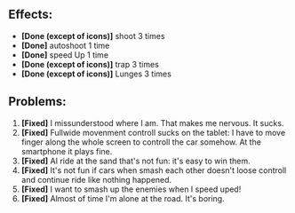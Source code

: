 ## Effects:
* **[Done (except of icons)]** shoot 3 times
* **[Done]** autoshoot 1 time
* **[Done]** speed Up 1 time
* **[Done (except of icons)]** trap 3 times
* **[Done (except of icons)]** Lunges 3 times

## Problems:
1. **[Fixed]** I missunderstood where I am. That makes me nervous. It sucks.
1. **[Fixed]** Fullwide movenment controll sucks on the tablet: I have to move finger along the whole screen to controll the car somehow. At the smartphone it plays fine.
1. **[Fixed]** AI ride at the sand that's not fun: it's easy to win them.
1. **[Fixed]** It's not fun if cars when smash each other doesn't loose controll and continue ride like nothing happened.
1. **[Fixed]** I want to smash up the enemies when I speed uped!
1. **[Fixed]** Almost of time I'm alone at the road. It's boring.